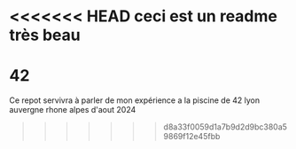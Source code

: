 <<<<<<< HEAD
ceci est un readme très beau 
=======
# 42
Ce repot servivra à parler de mon expérience a la piscine de 42 lyon auvergne rhone alpes d'aout 2024
>>>>>>> d8a33f0059d1a7b9d2d9bc380a59869f12e45fbb
